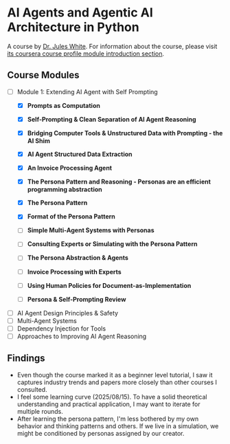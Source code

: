 # AI Agents and Agentic AI Architecture in Python

A course by [Dr. Jules White](https://engineering.vanderbilt.edu/bio/?pid=jules-white).
For information about the course, please visit [its coursera course profile module introduction section](https://www.coursera.org/learn/ai-agents-architecture-python#modules).

## Course Modules

- [ ] Module 1: Extending AI Agent with Self Prompting
  - [x] **Prompts as Computation**
  - [x] **Self-Prompting & Clean Separation of AI Agent Reasoning**  
  - [x] **Bridging Computer Tools & Unstructured Data with Prompting - the AI Shim**
  - [x] **AI Agent Structured Data Extraction**
  - [x] **An Invoice Processing Agent**

  - [x] **The Persona Pattern and Reasoning - Personas are an efficient programming abstraction**
  - [x] **The Persona Pattern**  
  - [x] **Format of the Persona Pattern**
  - [ ] **Simple Multi-Agent Systems with Personas**
  - [ ] **Consulting Experts or Simulating with the Persona Pattern**
  - [ ] **The Persona Abstraction & Agents**
  - [ ] **Invoice Processing with Experts**
  - [ ] **Using Human Policies for Document-as-Implementation**
  - [ ] **Persona & Self-Prompting Review**
- [ ] AI Agent Design Principles & Safety
- [ ]  Multi-Agent Systems
- [ ] Dependency Injection for Tools
- [ ]  Approaches to Improving AI Agent Reasoning

## Findings

- Even though the course marked it as a beginner level tutorial, I saw it captures industry trends and papers more closely than other courses I consulted.
- I feel some learning curve (2025/08/15). To have a solid theoretical understanding and practical application, I may want to iterate for multiple rounds.
- After learning the persona pattern, I'm less bothered by my own behavior and thinking patterns and others. If we live in a simulation, we might be conditioned by personas assigned by our creator.
